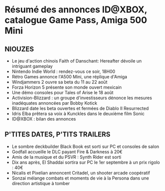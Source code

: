 # Résumé des annonces ID@XBOX, catalogue Game Pass, Amiga 500 Mini

## NIOUZES

- Le jeu d'action chinois Faith of Danschant: Hereafter dévoile un intriguant gameplay
- Nintendo Indie World : rendez-vous ce soir, 18H00
- Rétro Games annonce l'A500 Mini, une réplique d'Amiga 
- Windjammers 2 ouvre sa beta du 11 au 22 août
- Forza Horizon 5 présente son monde ouvert mexicain
- Une démo consoles pour Tales of Arise le 18 août
- Activision-Blizzard : un groupe d'investisseurs dénonce les mesures inadéquates annoncées par Bobby Kotick
- Blizzard date les beta ouvertes et fermées de Diablo II Resurrected
- Idris Elba prêtera sa voix à Kunckles dans le deuxième film Sonic
- ID@XBOX : bilan des annonces 

## P'TITES DATES, P'TITS TRAILERS

- Le sombre deckbuilder Black Book est sorti sur PC et consoles de salon
- Godfall accueille le DLC payant Fire & Darkness à 20€
- Amis de la musique et du PSVR : Synth Rider est sorti
- Dix ans après, El Shaddai sortira sur PC le 1er septembre à un prix rigolo : 40€
- Nicalis et Pixelian annoncent Critadel, un shooter arcade coopératif
- Sonzai mélange combats et moments de vie à la Persona dans une direction artistique à tomber

